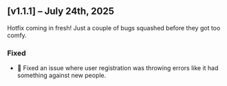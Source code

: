 ## [v1.1.1] – July 24th, 2025

Hotfix coming in fresh! Just a couple of bugs squashed before they got too comfy.

### Fixed

- 🐛 Fixed an issue where user registration was throwing errors like it had something against new people.
